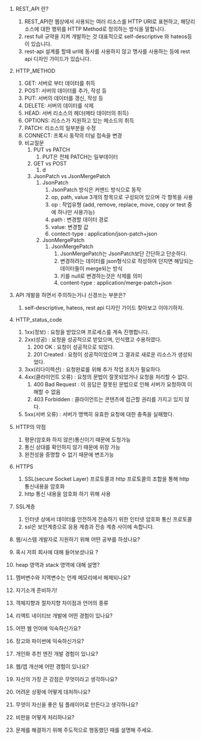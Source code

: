 1. REST_API 란?
   1. REST_API란 웹상에서 사용되는 여러 리소스를 HTTP URI로 표현하고, 해당리소스에 대한 행위를 HTTP Method로 정의하는 방식을 말합니다.
   2.  rest full 규약을 지켜 개발하는 것 대표적으로 self-descriptive 와 hateos등이 있습니다. 
      1. rest-api 설계를 할때 url에 동사를 사용하지 않고 명사를 사용하는 등에 rest api 디자인 가이드가 있습니다.
2. HTTP_METHOD
   1. GET: 서버로 부터 데이터를 취득
   2. POST: 서버의 데이터를 추가, 작성 등
   3. PUT: 서버의 데이터를 갱신, 작성 등
   4. DELETE: 서버의 데이터를 삭제
   5. HEAD: 서버 리소스의 헤더(메타 데이터의 취득)
   6. OPTIONS: 리소스가 지원하고 있는 메소드의 취득
   7. PATCH: 리소스의 일부분을 수정
   8. CONNECT: 프록시 동작의 터널 접속을 변경
   9. 비교질문
      1. PUT vs PATCH
         1. PUT은 전체 PATCH는 일부데이터
      2. GET vs POST
         1. d
      3. JsonPatch vs JsonMergePatch
         1. JsonPatch
            1. JsonPatch 방식은 커맨드  방식으로 동작
            2. op, path, value 3개의 항목으로 구성되어 있으며 각 항목을 사용
            3. op : 작업유형 (add, remove, replace, move, copy or test 중에 하나만 사용가능)
            4. path : 변경할 데이터 경로
            5. value: 변경할 값
            6. contect-type : application/json-patch+json
         2. JsonMergePatch
            1. JsonMergePatch
               1. JsonMergePatch는 JsonPatch보단 간단하고 단순하다.
               2. 변경하려는 데이터를 json형식으로 작성하여 던지면 해당되는 데이터들이 merge되는 방식
               3. 키를 null로 변경하는것은 삭제를 의미
               4. content-type : application/merge-patch+json
3. API 개발을 하면서 주의하는거나 신경쓰는 부분은?
   1. self-descriptive, hateos, rest api 디자인 가이드 찾아보고 이야기하자.
4. HTTP_status_code
   1. 1xx(정보) : 요청을 받았으며 프로세스를 계속 진행합니다.
   2. 2xx(성공) : 요청을 성공적으로 받았으며, 인식했고 수용하였다.
      1. 200 OK : 요청이 성공적으로 되었다.
      2. 201 Created : 요청이 성공적이었으며 그 결과로 새로운 리소스가 생성되었다.
   3. 3xx(리다이렉션) : 요청완료를 위해 추가 작업 조치가 필요하다.
   4. 4xx(클라이언트 오류) : 요청의 문법이 잘못되었거나 요청을 처리할 수 없다.
      1. 400 Bad Request : 이 응답은 잘못된 문법으로 인해 서버가 요청하여 이해할 수 없음
      2. 403 Forbidden : 클라이언트는 콘텐츠에 접근할 권리를 가지고 있지 않다.
   5. 5xx(서버 오류) : 서버가 명백히 유효한 요청에 대한 충족을 실패했다.
5. HTTP의 약점
   1. 평문(암호화 하지 않은)통신이기 때문에 도청가능
   2. 통신 상대를 확인하지 않기 때문에 위장 가능
   3. 완전성을 증명할 수 없기 때문에 변조가능
6. HTTPS
   1. SSL(secure Socket Layer) 프로토콜과 http 프로토콜의 조합을 통해 http 통신내용을 암호화
   2. http 통신 내용을 암호화 하기 위해 사용
7. SSL계층
   1. 인터넷 상에서 데이터를 안전하게 전송하기 위한 인터넷 암호화 통신 프로토콜
   2. ssl은 보안계층으로 응용 계층과 전송 계층 사이에 속합니다.



1. 웹/시스템 개발자로 지원하기 위해 어떤 공부를 하셨나요?
2. 혹시 저희 회사에 대해 들어보셨나요 ?
3. heap 영역과 stack 영역에 대해 설명?
4. 멤버변수와 지역변수는 언제 메모리에서 해제되나요?
5. 자기소개 준비하기!
6. 객체지향과 절차지향 차이점과 언어의 종류
7. 리액트 네이티브 개발에 어떤 경험이 있나요?
8. 어떤 웹 언어에 익숙하신가요?
9. 장고와 파이썬에 익숙하신가요?
10. 개인화 추천 엔진 개발 경험이 있나요?
11. 웹/앱 개선에 어떤 경험이 있나요?
12. 자신의 가장 큰 강점은 무엇이라고 생각하나요?
13. 어려운 상황에 어떻게 대처하나요?
14. 무엇이 자신을 좋은 팀 플레이어로 만든다고 생각하나요?
15. 비판을 어떻게 처리하나요?
16. 문제를 해결하기 위해 주도적으로 행동했던 때를 설명해 주세요.